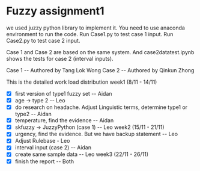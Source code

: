 # Fuzzy assignment1
we used juzzy python library to implement it.
You need to use anaconda environment to run the code.
Run Case1.py to test case 1 input.
Run Case2.py to test case 2 input.

Case 1 and Case 2 are based on the same system. And case2datatest.ipynb shows the tests for case 2 (interval inputs).

Case 1 -- Authored by Tang Lok Wong
Case 2 -- Authored by Qinkun Zhong

This is the detailed work load distribution
week1 (8/11 - 14/11)
- [x] first version of type1 fuzzy set -- Aidan
- [x] age -> type 2  -- Leo 
- [x] do research on headache. Adjust Linguistic terms, determine type1 or type2  -- Aidan
- [x] temperature, find the evidence  -- Aidan
- [x] skfuzzy -> JuzzyPython (case 1) -- Leo 
week2 (15/11 - 21/11)
- [x] urgency, find the evidence. But we have backup statement -- Leo
- [x] Adjust Rulebase - Leo
- [x] interval input (case 2) -- Aidan
- [x] create same sample data -- Leo 
week3 (22/11 - 26/11)
- [x] finish the report -- Both